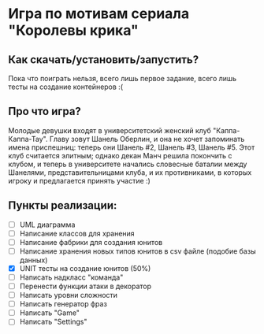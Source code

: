 ﻿# Игра по мотивам сериала "Королевы крика"

## Как скачать/установить/запустить?

Пока что поиграть нельзя, всего лишь первое задание, всего лишь тесты на создание контейнеров :(

## Про что игра?

Молодые девушки входят в университетский женский клуб "Каппа-Каппа-Тау". Главу зовут Шанель Оберлин, и она не хочет запоминать имена приспешниц: теперь они Шанель #2, Шанель #3, Шанель #5. Этот клуб считается элитным; однако декан Манч решила покончить с клубом, и теперь в университете начались словесные баталии между Шанелями, представительницами клуба, и их противниками, в которых игроку и предлагается принять участие :)

## Пункты реализации:

- [ ] UML диаграмма
- [ ] Написание классов для хранения
- [ ] Написание фабрики для создания юнитов
- [ ] Написание хранения новых типов юнитов в csv файле (подобие базы данных)
- [x] UNIT тесты на создание юнитов (50%)
- [ ] Написать надкласс "команда"
- [ ] Перенести функции атаки в декоратор
- [ ] Написать уровни сложности
- [ ] Написать генератор фраз
- [ ] Написать "Game"
- [ ] Написать "Settings"

